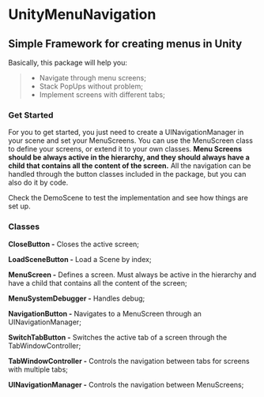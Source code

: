 # UnityMenuNavigation
## Simple Framework for creating menus in Unity

Basically, this package will help you:

> - Navigate through menu screens;
> - Stack PopUps without problem;
> - Implement screens with different tabs;

### Get Started

For you to get started, you just need to create a UINavigationManager in your scene and set your MenuScreens. You can use the MenuScreen class to define your screens, or extend it to your own classes. **Menu Screens should be always active in the hierarchy, and they should always have a child that contains all the content of the screen.** All the navigation can be handled through the button classes included in the package, but you can also do it by code. 

Check the DemoScene to test the implementation and see how things are set up.

### Classes

**CloseButton -** Closes the active screen;

**LoadSceneButton -** Load a Scene by index;

**MenuScreen -** Defines a screen. Must always be active in the hierarchy and have a child that contains all the content of the screen;

**MenuSystemDebugger -** Handles debug;

**NavigationButton -** Navigates to a MenuScreen through an UINavigationManager;

**SwitchTabButton -** Switches the active tab of a screen through the TabWindowController;

**TabWindowController -** Controls the navigation between tabs for screens with multiple tabs;

**UINavigationManager -** Controls the navigation between MenuScreens;
